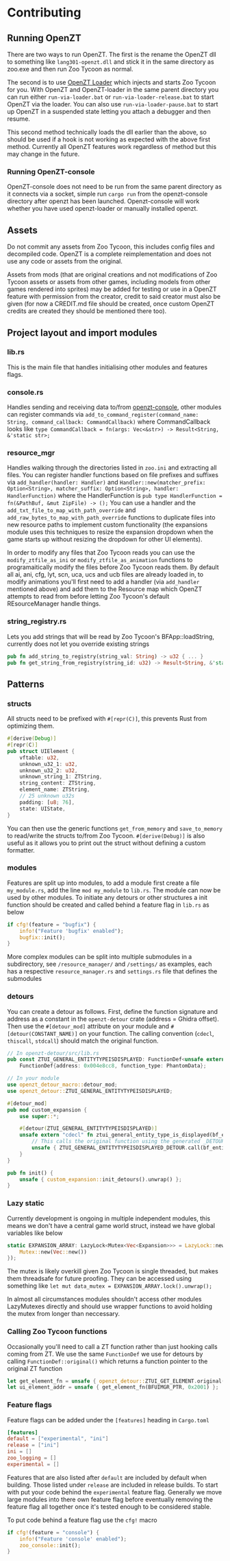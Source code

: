 # Contributing

## Running OpenZT

There are two ways to run OpenZT. The first is the rename the OpenZT dll to something like `lang301-openzt.dll` and stick it in the same directory as zoo.exe and then run Zoo Tycoon as normal.

The second is to use [OpenZT Loader](https://github.com/openztcc/openzt-loader) which injects and starts Zoo Tycoon for you. With OpenZT and OpenZT-loader in the same parent directory you can run either `run-via-loader.bat` or `run-via-loader-release.bat` to start OpenZT via the loader. You can also use `run-via-loader-pause.bat` to start up OpenZT in a suspended state letting you attach a debugger and then resume.

This second method technically loads the dll earlier than the above, so should be used if a hook is not working as expected with the above first method. Currently all OpenZT features work regardless of method but this may change in the future.

### Running OpenZT-console

OpenZT-console does not need to be run from the same parent directory as it connects via a socket, simple run `cargo run` from the openzt-console directory after openzt has been launched. Openzt-console will work whether you have used openzt-loader or manually installed openzt.

## Assets

Do not commit any assets from Zoo Tycoon, this includes config files and decompiled code. OpenZT is a complete reimplementation and does not use any code or assets from the original.

Assets from mods (that are original creations and not modifications of Zoo Tycoon assets or assets from other games, including models from other games rendered into sprites) may be added for testing or use in a OpenZT feature with permission from the creator, credit to said creator must also be given (for now a CREDIT.md file should be created, once custom OpenZT credits are created they should be mentioned there too).

## Project layout and import modules

### lib.rs
This is the main file that handles initialising other modules and features flags.

### console.rs
Handles sending and receiving data to/from [openzt-console](https://github.com/openztcc/openzt-console), other modules can register commands via `add_to_command_register(command_name: String, command_callback: CommandCallback)` where CommandCallback looks like `type CommandCallback = fn(args: Vec<&str>) -> Result<String, &'static str>;`

### resource_mgr
Handles walking through the directories listed in `zoo.ini` and extracting all files. You can register handler functions based on file prefixes and suffixes via `add_handler(handler: Handler)` and `Handler::new(matcher_prefix: Option<String>, matcher_suffix: Option<String>, handler: HandlerFunction)` where the HandlerFunction is `pub type HandlerFunction = fn(&PathBuf, &mut ZipFile) -> ();`
You can use a handler and the `add_txt_file_to_map_with_path_override` and `add_raw_bytes_to_map_with_path_override` functions to duplicate files into new resource paths to implement custom functionality (the expansions module uses this techniques to resize the expansion dropdown when the game starts up without resizing the dropdown for other UI elements). 

In order to modify any files that Zoo Tycoon reads you can use the `modify_ztfile_as_ini` or `modify_ztfile_as_animation` functions to programaitically modify the files before Zoo Tycoon reads them. By default all ai, ani, cfg, lyt, scn, uca, ucs and ucb files are already loaded in, to modify animations you'll first need to add a handler (via `add_handler` mentioned above) and add them to the Resource map which OpenZT attempts to read from before letting Zoo Tycoon's default REsourceManager handle things.

### string_registry.rs
Lets you add strings that will be read by Zoo Tycoon's BFApp::loadString, currently does not let you override existing strings
```rust
pub fn add_string_to_registry(string_val: String) -> u32 { ... }
pub fn get_string_from_registry(string_id: u32) -> Result<String, &'static str> { ... }
```

## Patterns

### structs

All structs need to be prefixed with `#[repr(C)]`, this prevents Rust from optimizing them.

```rust
#[derive(Debug)]
#[repr(C)]
pub struct UIElement {
    vftable: u32,
    unknown_u32_1: u32,
    unknown_u32_2: u32,
    unknown_string_1: ZTString,
    string_content: ZTString,
    element_name: ZTString,
    // 25 unknown u32s
    padding: [u8; 76],
    state: UIState,
}
```

You can then use the generic functions `get_from_memory` and `save_to_memory` to read/write the structs to/from Zoo Tycoon.
`#[derive(Debug)]` is also useful as it allows you to print out the struct without defining a custom formatter.

### modules
Features are split up into modules, to add a module first create a file `my_module.rs`, add the line `mod my_module` to `lib.rs`. The module can now be used by other modules. To initiate any detours or other structures a init function should be created and called behind a feature flag in `lib.rs` as below 

```rust
if cfg!(feature = "bugfix") {
    info!("Feature 'bugfix' enabled");
    bugfix::init();
}
```

More complex modules can be split into multiple submodules in a subdirectory, see `/resource_manager/` and `/settings/` as examples, each has a respective `resource_manager.rs` and `settings.rs` file that defines the submodules

### detours
You can create a detour as follows. First, define the function signature and address as a constant in the `openzt-detour` crate (address = Ghidra offset). Then use the `#[detour_mod]` attribute on your module and `#[detour(CONSTANT_NAME)]` on your function. The calling convention (`cdecl`, `thiscall`, `stdcall`) should match the original function.

```rust
// In openzt-detour/src/lib.rs
pub const ZTUI_GENERAL_ENTITYTYPEISDISPLAYED: FunctionDef<unsafe extern "cdecl" fn(u32, u32, u32) -> u8> = 
    FunctionDef{address: 0x004e8cc8, function_type: PhantomData};

// In your module
use openzt_detour_macro::detour_mod;
use openzt_detour::ZTUI_GENERAL_ENTITYTYPEISDISPLAYED;

#[detour_mod]
pub mod custom_expansion {
    use super::*;

    #[detour(ZTUI_GENERAL_ENTITYTYPEISDISPLAYED)]
    unsafe extern "cdecl" fn ztui_general_entity_type_is_displayed(bf_entity: u32, param_1: u32, param_2: u32) -> u8 {
        // This calls the original function using the generated _DETOUR static
        unsafe { ZTUI_GENERAL_ENTITYTYPEISDISPLAYED_DETOUR.call(bf_entity, param_1, param_2) }
    }
}

pub fn init() {
    unsafe { custom_expansion::init_detours().unwrap() };
}
```


### Lazy static
Currently development is ongoing in multiple independent modules, this means we don't have a central game world struct, instead we have global variables like below

```rust
static EXPANSION_ARRAY: LazyLock<Mutex<Vec<Expansion>>> = LazyLock::new(|| {
    Mutex::new(Vec::new())
});
```
The mutex is likely overkill given Zoo Tycoon is single threaded, but makes them threadsafe for future proofing.
They can be accessed using something like `let mut data_mutex = EXPANSION_ARRAY.lock().unwrap();`

In almost all circumstances modules shouldn't access other modules LazyMutexes directly and should use wrapper functions to avoid holding the mutex from longer than neccessary.

### Calling Zoo Tycoon functions
Occasionally you'll need to call a ZT function rather than just hooking calls coming from ZT. We use the same `FunctionDef` we use for detours by calling `FunctionDef::original()` which returns a function pointer to the original ZT function

```rust
let get_element_fn = unsafe { openzt_detour::ZTUI_GET_ELEMENT.original() };
let ui_element_addr = unsafe { get_element_fn(BFUIMGR_PTR, 0x2001) };
```

### Feature flags

Feature flags can be added under the `[features]` heading in `Cargo.toml`

```toml
[features]
default = ["experimental", "ini"]
release = ["ini"]
ini = []
zoo_logging = []
experimental = []
```

Features that are also listed after `default` are included by default when building. Those listed under `release` are included in release builds. To start with put your code behind the `experimental` feature flag. Generally we move large modules into there own feature flag before eventually removing the feature flag all together once it's tested enough to be considered stable.

To put code behind a feature flag use the `cfg!` macro
```rust
if cfg!(feature = "console") {
    info!("Feature 'console' enabled");
    zoo_console::init();
}
```
